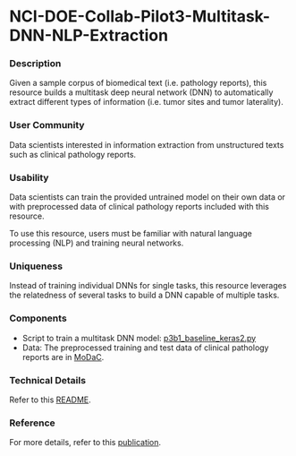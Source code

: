 # NCI-DOE-Collab-Pilot3-Multitask-DNN-NLP-Extraction

### Description
Given a sample corpus of biomedical text (i.e. pathology reports), this resource builds a multitask deep neural network (DNN) to automatically extract different types of information (i.e. tumor sites and tumor laterality).

### User Community
Data scientists interested in information extraction from unstructured texts such as clinical pathology reports.

### Usability	
Data scientists can train the provided untrained model on their own data or with preprocessed data of clinical pathology reports included with this resource. 

To use this resource, users must be familiar with natural language processing (NLP) and training neural networks.

### Uniqueness	
Instead of training individual DNNs for single tasks, this resource leverages the relatedness of several tasks to build a DNN capable of multiple tasks. 

### Components	
* Script to train a multitask DNN model: [p3b1_baseline_keras2.py](https://github.com/CBIIT/NCI-DOE-Collab-Pilot3-Multitask-DNN-NLP-Extraction/blob/master/Pilot3/P3B1/p3b1_baseline_keras2.py)
* Data: The preprocessed training and test data of clinical pathology reports are in [MoDaC](https://modac.cancer.gov/searchTab?dme_data_id=NCI-DME-MS01-18269439).

### Technical Details
Refer to this [README](./Pilot3/P3B1/README.md).

### Reference

For more details, refer to this [publication](https://link.springer.com/chapter/10.1007/978-3-319-47898-2_21).

